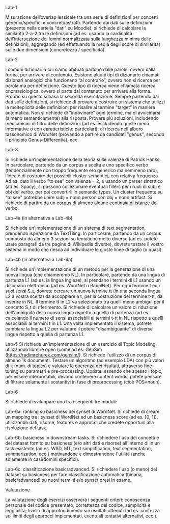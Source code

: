 Lab-1

Misurazione dell’overlap lessicale tra una serie di definizioni per concetti generici/specifici e concreti/astratti. Partendo dai dati sulle definizioni (presente nella cartella "dati" su Moodle), si richiede di calcolare la similarità 2-a-2 tra le definizioni (ad es. usando la cardinalità dell'intersezione dei lemmi normalizzata sulla lunghezza minima delle definizioni), aggregando (ed effettuando la media degli score di similarità) sulle due dimensioni (concretezza / specificità). 



Lab-2

I comuni dizionari a cui siamo abituati partono dalle parole, ovvero dalla forma, per arrivare al contenuto. Esistono alcuni tipi di dizionario chiamati dizionari analogici che funzionano ”al contrario”, ovvero non si ricerca per parola ma per definizione. Questo tipo di ricerca viene chiamata ricerca onomasiologica, ovvero si parte dal contenuto per arrivare alla forma. Proprio su questo si basa la seconda esercitazione. Sempre partendo dai dati sulle definizioni, si richiede di provare a costruire un sistema che utilizzi la molteplicità delle definizioni per risalire al termine "target" in maniera automatica. Non si richiede di "indovinare" ogni termine, ma di avvicinarsi (almeno semanticamente) alla risposta. Provare più soluzioni, includendo meccanismi di filtro delle definizioni (ad es. escludendo quelle meno informative o con caratteristiche particolari), di ricerca nell'albero tassonomico di WordNet (provando a partire da candidati "genus", secondo il principio Genus-Differentia), ecc.



Lab-3

Si richiede un’implementazione della teoria sulle valenze di Patrick Hanks. In particolare, partendo da un corpus a scelta e uno specifico verbo (tendenzialmente non troppo frequente e/o generico ma nemmeno raro), l’idea è di costruire dei possibili cluster semantici, con relativa frequenza. Ad es. dato il verbo "to see" con valenza = 2, e usando un parser sintattico (ad es. Spacy), si possono collezionare eventuali fillers per i ruoli di subj e obj del verbo, per poi convertirli in semantic types. Un cluster frequente su "to see" potrebbe unire subj = noun.person con obj = noun.artifact. Si richiede di partire da un corpus di almeno alcune centinaia di istanze del verbo.


Lab-4a (in alternativa a Lab-4b)


Si richiede un'implementazione di un sistema di text segmentation, prendendo ispirazione da TextTiling. In particolare, partendo da un corpus composto da almeno 3 sezioni su tematiche molto diverse (ad es. potete usare paragrafi da tre pagine di Wikipedia diverse), dovrete testare il vostro sistema in modo che riesca ad individuare le giuste linee di taglio (o quasi).



Lab-4b (in alternativa a Lab-4a)

Si richiede un'implementazione di un metodo per la generazione di una nuova lingua (che chiameremo NL). In particolare, partendo da una lingua di partenza L1 (ad es. la lingua Inglese), si prendano i termini di L1 usando un dizionario elettronico (ad es. WordNet o BabelNet). Per ogni termine t ed i suoi sensi S_t, dovrete cercare un nuovo termine tt (in una seconda lingua L2 a vostra scelta) da accoppiare a t, per la costruzione del termine t-tt, da inserire in NL. Il termine tt in L2 va selezionato tra quelli meno ambigui per il concetto S_t di riferimento. Si richiede di calcolare un valore di riduzione dell'ambiguità della nuova lingua rispetto a quella di partenza (ad es. calcolando il numero di sensi associabili ai termini t-tt in NL rispetto a quelli associabili ai termini t in L1. Una volta implementato il sistema, potrete cambiare la lingua L2 per valutare il potere "disambiguante" di diverse lingue rispetto a quella di partenza L1.



Lab-5
Si richiede un'implementazione di un esercizio di Topic Modeling, utilizzando librerie open (come ad es. GenSim (https://radimrehurek.com/gensim/). Si richiede l'utilizzo di un corpus di almeno 1k documenti. Testare un algoritmo (ad esempio LDA) con più valori di k (num. di topics) e valutare la coerenza dei risultati, attraverso fine-tuning su parametri e pre-processing. Update: essendo che spesso i topic, per essere interpretabili, devono contenere content words, potete pensare di filtrare solamente i sostantivi in fase di preprocessing (cioè POS=noun).



Lab-6

Si richiede di sviluppare uno tra i seguenti tre moduli: 

Lab-6a: ranking su basicness dei synset di WordNet. Si richiede di creare un mapping tra i synset di WordNet ed un basicness score (ad es. [0, 1]), utilizzando dati, risorse, features e approcci che credete opportuni alla risoluzione del task. 

Lab-6b: basicness in downstream tasks. Si richiedere l'uso dei concetti e del dataset fornito su basicness (e/o altri dati e risorse) all'interno di in un task esistente (ad es. WSD, MT, text simplification, text segmentation, summarization, ecc.) motivandone e dimostrandone l'utilità (anche solamente in casi/domini specifici).

Lab-6c: classificazione basic/advanced. Si richiedere l'uso (o meno) del dataset su basicness per fare classificazione automatica (binaria, basic/advanced) su nuovi termini e/o synset presi in esame.



Valutazione

La valutazione degli esercizi osserverà i seguenti criteri: conoscenza personale del codice presentato; correttezza del codice, semplicità e leggibilità; livello di approfondimento sui risultati ottenuti (ad es. contezza sui limiti degli approcci implementati, eventuali tentativi alternativi, ecc.).